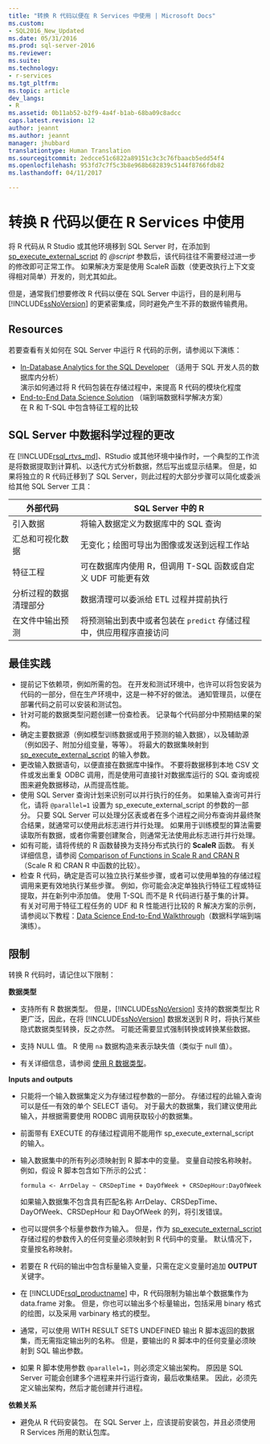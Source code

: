 ```yaml
---
title: "转换 R 代码以便在 R Services 中使用 | Microsoft Docs"
ms.custom:
- SQL2016_New_Updated
ms.date: 05/31/2016
ms.prod: sql-server-2016
ms.reviewer: 
ms.suite: 
ms.technology:
- r-services
ms.tgt_pltfrm: 
ms.topic: article
dev_langs:
- R
ms.assetid: 0b11ab52-b2f9-4a4f-b1ab-68ba09c8adcc
caps.latest.revision: 12
author: jeannt
ms.author: jeannt
manager: jhubbard
translationtype: Human Translation
ms.sourcegitcommit: 2edcce51c6822a89151c3c3c76fbaacb5edd54f4
ms.openlocfilehash: 953fd7c7f5c3b8e968b682839c5144f8766fdb82
ms.lasthandoff: 04/11/2017

---
```

# <a name="converting-r-code-for-use-in-r-services"></a>转换 R 代码以便在 R Services 中使用
将 R 代码从 R Studio 或其他环境移到 SQL Server 时，在添加到 [sp_execute_external_script](../../relational-databases/system-stored-procedures/sp-execute-external-script-transact-sql.md) 的 *@script* 参数后，该代码往往不需要经过进一步的修改即可正常工作。 如果解决方案是使用 ScaleR 函数（使更改执行上下文变得相对简单）开发的，则尤其如此。    
    
但是，通常我们想要修改 R 代码以便在 SQL Server 中运行，目的是利用与 [!INCLUDE[ssNoVersion](../../includes/ssnoversion-md.md)] 的更紧密集成，同时避免产生不菲的数据传输费用。   
   
   
## <a name="resources"></a>Resources  
  
若要查看有关如何在 SQL Server 中运行 R 代码的示例，请参阅以下演练：   
+ [In-Database Analytics for the SQL Developer](../../advanced-analytics/r-services/in-database-advanced-analytics-for-sql-developers-tutorial.md)  （适用于 SQL 开发人员的数据库内分析）  
  演示如何通过将 R 代码包装在存储过程中，来提高 R 代码的模块化程度  
+ [End-to-End Data Science Solution](../../advanced-analytics/r-services/data-science-end-to-end-walkthrough.md)  （端到端数据科学解决方案）  
  在 R 和 T-SQL 中包含特征工程的比较

## <a name="changes-to-the-data-science-process-in-sql-server"></a>SQL Server 中数据科学过程的更改  
  
在 [!INCLUDE[rsql_rtvs_md](../../includes/rsql-rtvs-md.md)]、RStudio 或其他环境中操作时，一个典型的工作流是将数据提取到计算机、以迭代方式分析数据，然后写出或显示结果。 但是，如果将独立的 R 代码迁移到了 SQL Server，则此过程的大部分步骤可以简化或委派给其他 SQL Server 工具：

| 外部代码 | SQL Server 中的 R |
|-------|-------|
| 引入数据| 将输入数据定义为数据库中的 SQL 查询 | 
| 汇总和可视化数据| 无变化；绘图可导出为图像或发送到远程工作站|
|特征工程| 可在数据库内使用 R，但调用 T-SQL 函数或自定义 UDF 可能更有效|
|分析过程的数据清理部分| 数据清理可以委派给 ETL 过程并提前执行|
|在文件中输出预测| 将预测输出到表中或者包装在 `predict` 存储过程中，供应用程序直接访问|
  

  
## <a name="best-practices"></a>最佳实践  
  
+ 提前记下依赖项，例如所需的包。 在开发和测试环境中，也许可以将包安装为代码的一部分，但在生产环境中，这是一种不好的做法。 通知管理员，以便在部署代码之前可以安装和测试包。  
+ 针对可能的数据类型问题创建一份查检表。 记录每个代码部分中预期结果的架构。  
+ 确定主要数据源（例如模型训练数据或用于预测的输入数据），以及辅助源（例如因子、附加分组变量，等等）。 将最大的数据集映射到 [sp_execute_external_script](../../relational-databases/system-stored-procedures/sp-execute-external-script-transact-sql.md) 的输入参数。  
+ 更改输入数据语句，以便直接在数据库中操作。 不要将数据移到本地 CSV 文件或发出重复 ODBC 调用，而是使用可直接针对数据库运行的 SQL 查询或视图来避免数据移动，从而提高性能。  
+ 使用 SQL Server 查询计划来识别可以并行执行的任务。 如果输入查询可并行化，请将 `@parallel=1` 设置为 sp_execute_external_script 的参数的一部分。 只要 SQL Server 可以处理分区表或者在多个进程之间分布查询并最终聚合结果，就通常可以使用此标志进行并行处理。 
   如果用于训练模型的算法需要读取所有数据，或者你需要创建聚合，则通常无法使用此标志进行并行处理。 
+ 如有可能，请将传统的 R 函数替换为支持分布式执行的 **ScaleR** 函数。 有关详细信息，请参阅 [Comparison of Functions in Scale R and CRAN R](http://msdn.microsoft.com/library/8f8c91d7-50c3-4ca1-9427-a83d9d2ecd22)（Scale R 和 CRAN R 中函数的比较）。
+ 检查 R 代码，确定是否可以独立执行某些步骤，或者可以使用单独的存储过程调用来更有效地执行某些步骤。 例如，你可能会决定单独执行特征工程或特征提取，并在新列中添加值。 使用 T-SQL 而不是 R 代码进行基于集的计算。 有关对可用于特征工程任务的 UDF 和 R 性能进行比较的 R 解决方案的示例，请参阅以下教程：[Data Science End-to-End Walkthrough](../../advanced-analytics/r-services/data-science-end-to-end-walkthrough.md)（数据科学端到端演练）。  
  
    
## <a name="restrictions"></a>限制    
 转换 R 代码时，请记住以下限制：    
   
**数据类型**    
-   支持所有 R 数据类型。 但是，[!INCLUDE[ssNoVersion](../../includes/ssnoversion-md.md)] 支持的数据类型比 R 更广泛，因此，在将 [!INCLUDE[ssNoVersion](../../includes/ssnoversion-md.md)] 数据发送到 R 时，将执行某些隐式数据类型转换，反之亦然。 可能还需要显式强制转换或转换某些数据。    
    
- 支持 NULL 值。 R 使用 `na` 数据构造来表示缺失值（类似于 null 值）。    
    
- 有关详细信息，请参阅 [使用 R 数据类型](../../advanced-analytics/r-services/working-with-r-data-types.md)。    
 
 **Inputs and outputs**   
+ 只能将一个输入数据集定义为存储过程参数的一部分。 存储过程的此输入查询可以是任一有效的单个 SELECT 语句。 对于最大的数据集，我们建议使用此输入，并根据需要使用 RODBC 调用获取较小的数据集。 

+ 前面带有 EXECUTE 的存储过程调用不能用作 sp_execute_external_script 的输入。    
    
+ 输入数据集中的所有列必须映射到 R 脚本中的变量。 变量自动按名称映射。 例如，假设 R 脚本包含如下所示的公式：    
    
    ```    
    formula <- ArrDelay ~ CRSDepTime + DayOfWeek + CRSDepHour:DayOfWeek    
    ```    
    
     如果输入数据集不包含具有匹配名称 ArrDelay、CRSDepTime、DayOfWeek、CRSDepHour 和 DayOfWeek 的列，将引发错误。    

+ 也可以提供多个标量参数作为输入。 但是，作为 [sp_execute_external_script](../../relational-databases/system-stored-procedures/sp-execute-external-script-transact-sql.md) 存储过程的参数传入的任何变量必须映射到 R 代码中的变量。 默认情况下，变量按名称映射。
+ 若要在 R 代码的输出中包含标量输入变量，只需在定义变量时追加 **OUTPUT** 关键字。             
+ 在 [!INCLUDE[rsql_productname](../../includes/rsql-productname-md.md)] 中，R 代码限制为输出单个数据集作为 data.frame 对象。 但是，你也可以输出多个标量输出，包括采用 binary 格式的绘图，以及采用 varbinary 格式的模型。    
    
+ 通常，可以使用 WITH RESULT SETS UNDEFINED 输出 R 脚本返回的数据集，而无需指定输出列的名称。 但是，要输出的 R 脚本中的任何变量必须映射到 SQL 输出参数。
    
+ 如果 R 脚本使用参数 `@parallel=1`，则必须定义输出架构。 原因是 SQL Server 可能会创建多个进程来并行运行查询，最后收集结果。 因此，必须先定义输出架构，然后才能创建并行进程。

 **依赖关系**
 + 避免从 R 代码安装包。 在 SQL Server 上，应该提前安装包，并且必须使用 R Services 所用的默认包库。  
  
  
  



